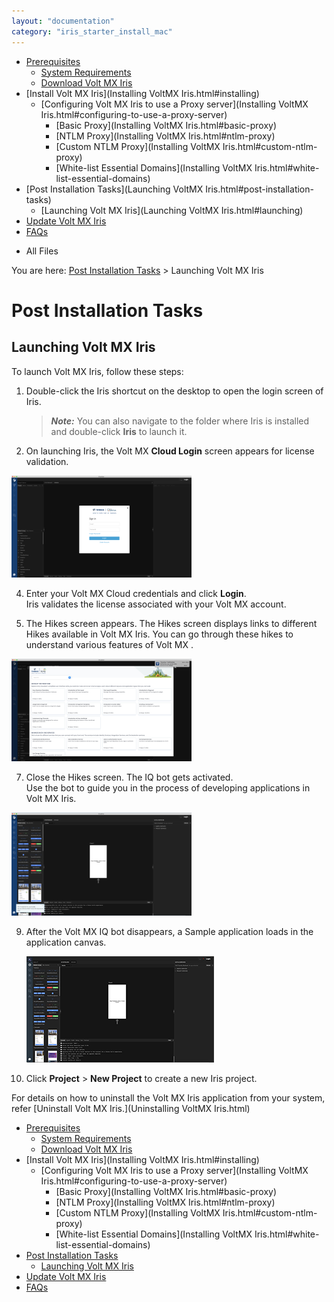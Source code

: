 ```yaml
---
layout: "documentation"
category: "iris_starter_install_mac"
---
```

                                    

[](Prerequisites.html)

*   [Prerequisites](Prerequisites.html#prerequisites)
    *   [System Requirements](Prerequisites.html#system-requirements)
    *   [Download Volt MX Iris](Prerequisites.html#download)
*   [Install Volt MX Iris](Installing VoltMX Iris.html#installing)
    *   [Configuring Volt MX Iris to use a Proxy server](Installing VoltMX Iris.html#configuring-to-use-a-proxy-server)
        *   [Basic Proxy](Installing VoltMX Iris.html#basic-proxy)
        *   [NTLM Proxy](Installing VoltMX Iris.html#ntlm-proxy)
        *   [Custom NTLM Proxy](Installing VoltMX Iris.html#custom-ntlm-proxy)
        *   [White-list Essential Domains](Installing VoltMX Iris.html#white-list-essential-domains)
*   [Post Installation Tasks](Launching VoltMX Iris.html#post-installation-tasks)
    *   [Launching Volt MX Iris](Launching VoltMX Iris.html#launching)
*   [Update Volt MX Iris](Upgrade.html)
*   [FAQs](StudioInstallation_FAQs.html#appendix-frequently-asked-questions-faqs)

[](#)

*   All Files

You are here: [Post Installation Tasks](#post-installation-tasks) > Launching Volt MX Iris

Post Installation Tasks
=======================

Launching Volt MX Iris
----------------------------

To launch Volt MX Iris, follow these steps:

1.  Double-click the Iris shortcut on the desktop to open the login screen of Iris.
    
    > **_Note:_** You can also navigate to the folder where Iris is installed and double-click **Iris** to launch it.
    
2.  On launching Iris, the Volt MX **Cloud Login** screen appears for license validation.

[![](Resources/Mac_installatioguideimages/loginscreen2_thumb_288_192.png)](Resources/Mac_installatioguideimages/loginscreen2.png)

4.  Enter your Volt MX Cloud credentials and click **Login**.  
    Iris validates the license associated with your Volt MX account.  
    
5.  The Hikes screen appears. The Hikes screen displays links to different Hikes available in Volt MX Iris. You can go through these hikes to understand various features of Volt MX .

[![](Resources/Mac_installatioguideimages/Hikes_thumb_288_192.png)](Resources/Mac_installatioguideimages/Hikes.png)

7.  Close the Hikes screen. The IQ bot gets activated.  
    Use the bot to guide you in the process of developing applications in Volt MX Iris.

[![](Resources/Mac_installatioguideimages/VoltMX_IQ_thumb_288_192.png)](Resources/Mac_installatioguideimages/VoltMX_IQ.png)

9.  After the Volt MX IQ bot disappears, a Sample application loads in the application canvas.
    
    [![](Resources/Mac_installatioguideimages/v8sample_thumb_288_192.png)](Resources/Mac_installatioguideimages/v8sample.png)
    
10.  Click **Project** \> **New Project** to create a new Iris project.

For details on how to uninstall the Volt MX Iris application from your system, refer [Uninstall Volt MX Iris.](Uninstalling VoltMX Iris.html)



*   [Prerequisites](Prerequisites.html#prerequisites)
    *   [System Requirements](Prerequisites.html#system-requirements)
    *   [Download Volt MX Iris](Prerequisites.html#download)
*   [Install Volt MX Iris](Installing VoltMX Iris.html#installing)
    *   [Configuring Volt MX Iris to use a Proxy server](Installing VoltMX Iris.html#configuring-to-use-a-proxy-server)
        *   [Basic Proxy](Installing VoltMX Iris.html#basic-proxy)
        *   [NTLM Proxy](Installing VoltMX Iris.html#ntlm-proxy)
        *   [Custom NTLM Proxy](Installing VoltMX Iris.html#custom-ntlm-proxy)
        *   [White-list Essential Domains](Installing VoltMX Iris.html#white-list-essential-domains)
*   [Post Installation Tasks](#post-installation-tasks)
    *   [Launching Volt MX Iris](#launching)
*   [Update Volt MX Iris](Upgrade.html)
*   [FAQs](StudioInstallation_FAQs.html#appendix-frequently-asked-questions-faqs)
